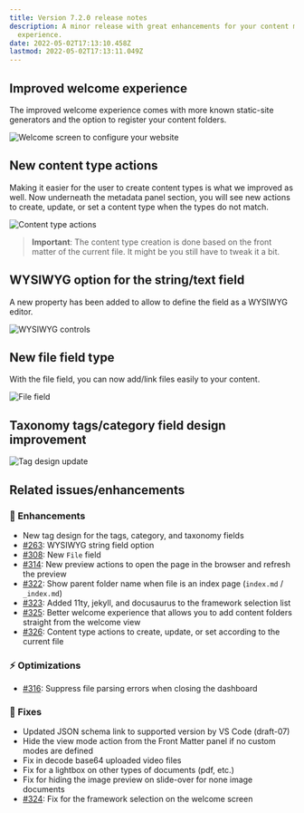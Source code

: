 ```yaml
---
title: Version 7.2.0 release notes
description: A minor release with great enhancements for your content management
  experience.
date: 2022-05-02T17:13:10.458Z
lastmod: 2022-05-02T17:13:11.049Z
---
```


## Improved welcome experience

The improved welcome experience comes with more known static-site generators and the option to register your content folders.

![Welcome screen to configure your website](/releases/7.2.0/welcome-screen-7.2.0.png)

## New content type actions

Making it easier for the user to create content types is what we improved as well. Now underneath the metadata panel section, you will see new actions to create, update, or set a content type when the types do not match.

![Content type actions](/releases/7.2.0/content-type-actions.png)

> **Important**: The content type creation is done based on the front matter of the current file. It might be you still have to tweak it a bit.

## WYSIWYG option for the string/text field

A new property has been added to allow to define the field as a WYSIWYG editor.

![WYSIWYG controls](/releases/7.2.0/wysiwyg-controls.png)

## New file field type

With the file field, you can now add/link files easily to your content.

![File field](/releases/7.2.0/file-field-type.png)

## Taxonomy tags/category field design improvement

![Tag design update](/releases/7.2.0/tags.png)

## Related issues/enhancements

### 🎨 Enhancements

- New tag design for the tags, category, and taxonomy fields
- [#263](https://github.com/estruyf/vscode-front-matter/issues/263): WYSIWYG string field option
- [#308](https://github.com/estruyf/vscode-front-matter/issues/308): New `File` field
- [#314](https://github.com/estruyf/vscode-front-matter/issues/314): New preview actions to open the page in the browser and refresh the preview
- [#322](https://github.com/estruyf/vscode-front-matter/issues/322): Show parent folder name when file is an index page (`index.md` / `_index.md`)
- [#323](https://github.com/estruyf/vscode-front-matter/issues/323): Added 11ty, jekyll, and docusaurus to the framework selection list
- [#325](https://github.com/estruyf/vscode-front-matter/issues/325): Better welcome experience that allows you to add content folders straight from the welcome view
- [#326](https://github.com/estruyf/vscode-front-matter/issues/326): Content type actions to create, update, or set according to the current file

### ⚡️ Optimizations

- [#316](https://github.com/estruyf/vscode-front-matter/issues/316): Suppress file parsing errors when closing the dashboard

### 🐞 Fixes

- Updated JSON schema link to supported version by VS Code (draft-07)
- Hide the view mode action from the Front Matter panel if no custom modes are defined
- Fix in decode base64 uploaded video files
- Fix for a lightbox on other types of documents (pdf, etc.)
- Fix for hiding the image preview on slide-over for none image documents
- [#324](https://github.com/estruyf/vscode-front-matter/issues/324): Fix for the framework selection on the welcome screen